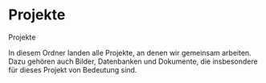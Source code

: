 # Projekte

Projekte

In diesem Ordner landen alle Projekte, an denen wir gemeinsam arbeiten. Dazu gehören auch Bilder, Datenbanken und Dokumente, die insbesondere für dieses Projekt von Bedeutung sind. 
